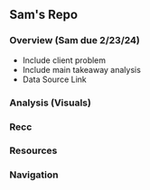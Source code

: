 ## Sam's Repo

### Overview (Sam due 2/23/24)
- Include client problem
- Include main takeaway analysis
- Data Source Link

### Analysis (Visuals)

### Recc

### Resources

### Navigation
